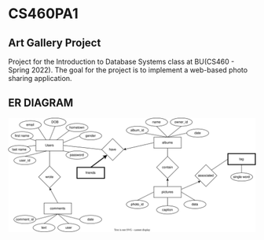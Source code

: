 # CS460PA1
## Art Gallery Project
Project for the Introduction to Database Systems class at BU(CS460 - Spring 2022). The goal for the project is to implement a web-based photo sharing application.

## ER DIAGRAM
![PA1](submissions/PA1.svg)

